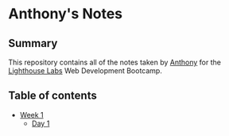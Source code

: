 # Anthony's Notes

## Summary

This repository contains all of the notes taken by [Anthony](https://github.com/MOGARRR) for the [Lighthouse Labs](https://www.lighthouselabs.ca/?gad_source=1&gclid=Cj0KCQjwmt24BhDPARIsAJFYKk0EUqbhqAVYuuVdOKiCApQBOY-EYQUzz65eDQCNyw-1jrxbytcMqr8aAq4EEALw_wcB) Web Development Bootcamp.

## Table of contents
- [Week 1](/Week_1/)
  - [Day 1](/Week_1/Day_1/)
